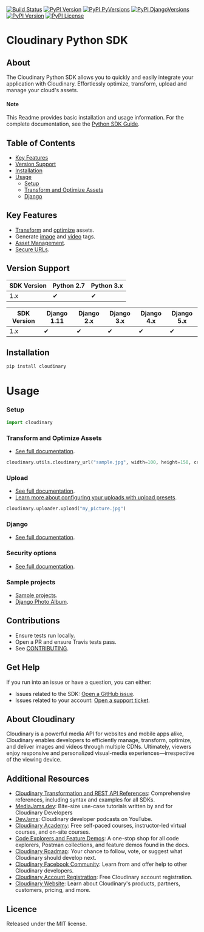 [![Build Status](https://app.travis-ci.com/cloudinary/pycloudinary.svg)](https://app.travis-ci.com/cloudinary/pycloudinary)
[![PyPI Version](https://img.shields.io/pypi/v/cloudinary.svg)](https://pypi.python.org/pypi/cloudinary/)
[![PyPI PyVersions](https://img.shields.io/pypi/pyversions/cloudinary.svg)](https://pypi.python.org/pypi/cloudinary/)
[![PyPI DjangoVersions](https://img.shields.io/pypi/djversions/cloudinary.svg)](https://pypi.python.org/pypi/cloudinary/)
[![PyPI Version](https://img.shields.io/pypi/dm/cloudinary.svg)](https://pypi.python.org/pypi/cloudinary/)
[![PyPI License](https://img.shields.io/pypi/l/cloudinary.svg)](https://pypi.python.org/pypi/cloudinary/)


Cloudinary Python SDK
==================

## About
The Cloudinary Python SDK allows you to quickly and easily integrate your application with Cloudinary.
Effortlessly optimize, transform, upload and manage your cloud's assets.


#### Note
This Readme provides basic installation and usage information.
For the complete documentation, see the [Python SDK Guide](https://cloudinary.com/documentation/django_integration).

## Table of Contents
- [Key Features](#key-features)
- [Version Support](#Version-Support)
- [Installation](#installation)
- [Usage](#usage)
    - [Setup](#Setup)
    - [Transform and Optimize Assets](#Transform-and-Optimize-Assets)
    - [Django](#Django)


## Key Features
- [Transform](https://cloudinary.com/documentation/django_video_manipulation#video_transformation_examples) and
  [optimize](https://cloudinary.com/documentation/django_image_manipulation#image_optimizations) assets.
- Generate [image](https://cloudinary.com/documentation/django_image_manipulation#deliver_and_transform_images) and
  [video](https://cloudinary.com/documentation/django_video_manipulation#django_video_transformation_code_examples) tags.
- [Asset Management](https://cloudinary.com/documentation/django_asset_administration).
- [Secure URLs](https://cloudinary.com/documentation/video_manipulation_and_delivery#generating_secure_https_urls_using_sdks).



## Version Support

| SDK Version | Python 2.7 | Python 3.x |
|-------------|------------|------------|
| 1.x         | ✔          | ✔          |

| SDK Version | Django 1.11 | Django 2.x | Django 3.x | Django 4.x | Django 5.x |
|-------------|-------------|------------|------------|------------|------------|
| 1.x         | ✔           | ✔          | ✔          | ✔          | ✔          |


## Installation
```bash
pip install cloudinary
```

# Usage

### Setup
```python
import cloudinary
```

### Transform and Optimize Assets
- [See full documentation](https://cloudinary.com/documentation/django_image_manipulation).

```python 
cloudinary.utils.cloudinary_url("sample.jpg", width=100, height=150, crop="fill")
```

### Upload
- [See full documentation](https://cloudinary.com/documentation/django_image_and_video_upload).
- [Learn more about configuring your uploads with upload presets](https://cloudinary.com/documentation/upload_presets).
```python
cloudinary.uploader.upload("my_picture.jpg")
```

### Django
- [See full documentation](https://cloudinary.com/documentation/django_image_and_video_upload#django_forms_and_models).

### Security options
- [See full documentation](https://cloudinary.com/documentation/solution_overview#security).

### Sample projects
- [Sample projects](https://github.com/cloudinary/pycloudinary/tree/master/samples).
- [Django Photo Album](https://github.com/cloudinary/cloudinary-django-sample).


## Contributions
- Ensure tests run locally.
- Open a PR and ensure Travis tests pass.
- See [CONTRIBUTING](CONTRIBUTING.md).

## Get Help
If you run into an issue or have a question, you can either:
- Issues related to the SDK: [Open a GitHub issue](https://github.com/cloudinary/pycloudinary/issues).
- Issues related to your account: [Open a support ticket](https://cloudinary.com/contact).


## About Cloudinary
Cloudinary is a powerful media API for websites and mobile apps alike, Cloudinary enables developers to efficiently 
manage, transform, optimize, and deliver images and videos through multiple CDNs. Ultimately, viewers enjoy responsive 
and personalized visual-media experiences—irrespective of the viewing device.


## Additional Resources
- [Cloudinary Transformation and REST API References](https://cloudinary.com/documentation/cloudinary_references): Comprehensive references, including syntax and examples for all SDKs.
- [MediaJams.dev](https://mediajams.dev/): Bite-size use-case tutorials written by and for Cloudinary Developers
- [DevJams](https://www.youtube.com/playlist?list=PL8dVGjLA2oMr09amgERARsZyrOz_sPvqw): Cloudinary developer podcasts on YouTube.
- [Cloudinary Academy](https://training.cloudinary.com/): Free self-paced courses, instructor-led virtual courses, and on-site courses.
- [Code Explorers and Feature Demos](https://cloudinary.com/documentation/code_explorers_demos_index): A one-stop shop for all code explorers, Postman collections, and feature demos found in the docs.
- [Cloudinary Roadmap](https://cloudinary.com/roadmap): Your chance to follow, vote, or suggest what Cloudinary should develop next.
- [Cloudinary Facebook Community](https://www.facebook.com/groups/CloudinaryCommunity): Learn from and offer help to other Cloudinary developers.
- [Cloudinary Account Registration](https://cloudinary.com/users/register/free): Free Cloudinary account registration.
- [Cloudinary Website](https://cloudinary.com): Learn about Cloudinary's products, partners, customers, pricing, and more.


## Licence
Released under the MIT license.
